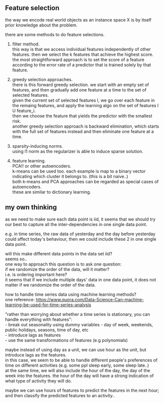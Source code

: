 Feature selection
-------------------------------

the way we encode real world objects as an instance space X is by itself prior knowledge about the problem.

there are some methods to do feature selections.

1. filter method.  
this way is that we access individual features independently of other features. 
then we select the k features that achieve the highest score.  
the most straightforward approach is to set the score of a feature according to the error rate of a predictor that is trained solely by that feature.


2. greedy selection approaches.  
there is this forward greedy selection. 
we start with an empty set of features, and then gradually add one feature at a time to the set of selected features.  
given the current set of selected features I, we go over each feature in the remaing features,
and apply the learning algo on the set of features I U feature_i.  
then we choose the feature that yields the predictor with the smallest risk.  
another greedy selection approach is backward elimination, 
which starts with the full set of features instead 
and then eliminate one feature at a time.

3. sparsity-inducing norms.  
using l1 norm as the regularizer is able to induce sparse solution.

4. feature learning.  
PCA!! or other autoencoders.  
k-means can be used too. each example is map to a binary vector indicating which cluster it belongs to. (this is a bit naive..)  
both k-means and PCA approaches can be regarded as special cases of autoencoders.  
these are similar to dictionary learning.


my own thinking
-------------------------

as we need to make sure each data point is iid,
it seems that we should try our best to capture all the inter-dependencies in one single data point.

e.g. in time series, the raw data of yesterday and the day before yesterday could affect today's behaviour,
then we could include these 2 in one single data point.

will this make different data points in the data set iid?  
seems so..  
one way to approach this question is to ask one question:  
if we randomize the order of the data, will it matter?  
i.e. is ordering important here?  
it seems that if we include multiple days' data in one data point,
it does not matter if we randomize the order of the data.


how to handle time series data using machine learning methods?  
one reference: https://www.quora.com/Data-Science-Can-machine-learning-be-used-for-time-series-analysis

"rather than worrying about whether a time series is stationary, you can handle everything with features":  
	- break out seasonality using dummy variables - day of week, weekends, public holidays, seasons, time of day, etc  
	- introduce lags as features  
	- use the same transformations of features (e.g polynomials)

maybe instead of using day as a unit, we can use hour as the unit,
but introduce lags as the features.  
in this case, we seem to be able to handle different people's preferences of time on different activities (e.g. some ppl sleep early, some sleep late..)  
at the same time, we will also include the hour of the day, the day of the week into the features. 
the hour of the day will have a strong indication of what type of activity they will do.  

maybe we can use hours of features to predict the features in the next hour; 
and then classify the predicted features to an activity..

